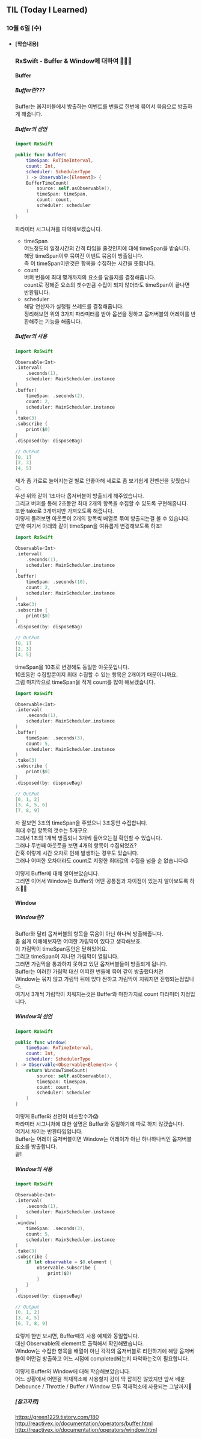 ## TIL (Today I Learned)

### 10월 6일 (수)

- #### [학습내용]
  
  ### RxSwift - Buffer & Window에 대하여 🧑🏻‍💻   
  
  #### Buffer   

  ##### Buffer란???      
  Buffer는 옵저버블에서 방출하는 이벤트를 번들로 한번에 묶어서 묶음으로 방출하게 해줍니다.   

  ##### Buffer의 선언   
  ```swift
  import RxSwift
  
  public func buffer(
      timeSpan: RxTimeInterval, 
      count: Int, 
      scheduler: SchedulerType
      ) -> Observable<[Element]> {
      BufferTimeCount(
          source: self.asObservable(), 
          timeSpan: timeSpan, 
          count: count, 
          scheduler: scheduler
      )
  }
  ```
  파라미터 시그니쳐를 파악해보겠습니다.   
  - timeSpan   
  어느정도의 일정시간의 간격 타임을 줄것인지에 대해 timeSpan을 받습니다.   
  해당 timeSpan이후 묶여진 이벤트 묶음이 방출됩니다.   
  즉 이 timeSpan이란것은 항목을 수집하는 시간을 뜻합니다.   
  - count   
  버퍼 번들에 최대 몇개까지의 요소를 담을지를 결정해줍니다.   
  count로 정해준 요소의 갯수만큼 수집이 되지 않더라도 timeSpan이 끝나면 반환됩니다.   
  - scheduler   
  해당 연산자가 실행될 쓰레드를 결정해줍니다.   
  정리해보면 위의 3가지 파라미터를 받아 옵션을 정하고 옵저버블의 어레이를 반환해주는 기능을 해줍니다.   

  ##### Buffer의 사용   
  ```swift
  import RxSwift
  
  Observable<Int>
  .interval(
      .seconds(1), 
      scheduler: MainScheduler.instance
  )
  .buffer(
      timeSpan: .seconds(2), 
      count: 2, 
      scheduler: MainScheduler.instance
  ) 
  .take(3) 
  .subscribe { 
      print($0) 
  } 
  .disposed(by: disposeBag)
  
  // OutPut
  [0, 1]
  [2, 3]
  [4, 5]
  ```
  제가 좀 가로로 늘어지는걸 별로 안좋아해 세로로 좀 보기쉽게 컨벤션을 맞췄습니다.   
  우선 위와 같이 1초마다 옵저버블이 방출되게 해주었습니다.   
  그리고 버퍼를 통해 2초동안 최대 2개의 항목을 수집할 수 있도록 구현해줍니다.   
  또한 take로 3개까지만 가져오도록 해줍니다.   
  이렇게 돌려보면 아웃풋이 2개의 항목씩 배열로 묶여 방출되는걸 볼 수 있습니다.   
  만약 여기서 아래와 같이 timeSpan을 여유롭게 변경해보도록 하죠!   
  ```swift
  import RxSwift
  
  Observable<Int>
  .interval(
      .seconds(1), 
      scheduler: MainScheduler.instance
  )
  .buffer(
      timeSpan: .seconds(10), 
      count: 2, 
      scheduler: MainScheduler.instance
  ) 
  .take(3) 
  .subscribe { 
      print($0) 
  } 
  .disposed(by: disposeBag)
  
  // OutPut
  [0, 1]
  [2, 3]
  [4, 5]
  ```
  timeSpan을 10초로 변경해도 동일한 아웃풋입니다.   
  10초동안 수집할뿐이지 최대 수집할 수 있는 항목은 2개이기 때문이니까요.   
  그럼 마지막으로 timeSpan을 적게 count를 많이 해보겠습니다.   
  ```swift
  import RxSwift
  
  Observable<Int>
  .interval(
      .seconds(1), 
      scheduler: MainScheduler.instance
  )
  .buffer(
      timeSpan: .seconds(3), 
      count: 5, 
      scheduler: MainScheduler.instance
  ) 
  .take(3) 
  .subscribe { 
      print($0) 
  } 
  .disposed(by: disposeBag)
  
  // OutPut
  [0, 1, 2]
  [3, 4, 5, 6]
  [7, 8, 9]
  ```
  자 잘보면 3초의 timeSpan을 주었으니 3초동안 수집합니다.   
  최대 수집 항목의 갯수는 5개구요.   
  그래서 1초의 1개씩 방출되니 3개씩 들어오는걸 확인할 수 있습니다.   
  그러나 두번째 아웃풋을 보면 4개의 항목이 수집되었죠?   
  간혹 이렇게 시간 오차로 인해 발생하는 경우도 있습니다.   
  그러나 어떠한 오차더라도 count로 지정한 최대값의 수집을 넘을 순 없습니다😃   

  이렇게 Buffer에 대해 알아보았습니다.   
  그러면 이어서 Window는 Buffer와 어떤 공통점과 차이점이 있는지 알아보도록 하죠🙋🏻   

  #### Window   

  ##### Window란?   
  Buffer와 달리 옵저버블의 항목을 묶음이 아닌 하나씩 방출해줍니다.   
  좀 쉽게 이해해보자면 어떠한 가림막이 있다고 생각해보죠.   
  이 가림막이 timeSpan동안은 닫혀있어요.   
  그리고 timeSpan이 지나면 가림막이 열립니다.   
  그러면 가림막을 통과하지 못하고 있던 옵저버블들이 방출되게 됩니다.   
  Buffer는 이러한 가림막 대신 어떠한 번들에 묶어 같이 방출했다치면   
  Window는 묶지 않고 가림막 뒤에 있다 짠하고 가림막이 치워지면 진행되는점입니다.   
  여기서 3개씩 가림막이 치워지는것은 Buffer와 마찬가지로 count 파라미터 지정입니다.   

  ##### Window의 선언   
  ```swift
  import RxSwift
  
  public func window(
      timeSpan: RxTimeInterval, 
      count: Int, 
      scheduler: SchedulerType
  ) -> Observable<Observable<Element>> {
      return WindowTimeCount(
          source: self.asObservable(), 
          timeSpan: timeSpan, 
          count: count, 
          scheduler: scheduler
      )
  }
  ```
  이렇게 Buffer와 선언이 비슷할수가😱   
  파라미터 시그니처에 대한 설명은 Buffer와 동일하기에 따로 하지 않겠습니다.   
  여기서 차이는 반환타입입니다.   
  Buffer는 어레이 옵저버블이면 Window는 어레이가 아닌 하나하나씩인 옵저버블 요소를 방출합니다.   
  끝!   

  ##### Window의 사용   
  ```swift
  import RxSwift
  
  Observable<Int>
  .interval(
      .seconds(1), 
      scheduler: MainScheduler.instance
  )
  .window(
      timeSpan: .seconds(3), 
      count: 5, 
      scheduler: MainScheduler.instance
  ) 
  .take(3) 
  .subscribe { 
      if let observable = $0.element { 
          observable.subscribe { 
              print($0)
          } 
      } 
  } 
  .disposed(by: disposeBag)
  
  // Output
  [0, 1, 2]
  [3, 4, 5]
  [6, 7, 8, 9]
  ```
  요렇게 한번 보시면, Buffer때의 사용 예제와 동일합니다.   
  대신 Observable의 element로 출력해서 확인해봤습니다.   
  Window는 수집한 항목을 배열이 아닌 각각의 옵저버블로 리턴하기에 해당 옵저버블이 어떤걸 방출하고 어느 시점에 completed되는지 파악하는것이 필요합니다.   

  이렇게 Buffer와 Window에 대해 학습해보았습니다.   
  어느 상황에서 어떤걸 적재적소에 사용할지 감이 딱 잡히진 않았지만 앞서 배운 Debounce / Throttle / Buffer / Window 모두 적재적소에 사용되는 그날까지🥳   

  ##### [참고자료]   
  https://green1229.tistory.com/180   
  http://reactivex.io/documentation/operators/buffer.html   
  http://reactivex.io/documentation/operators/window.html   
